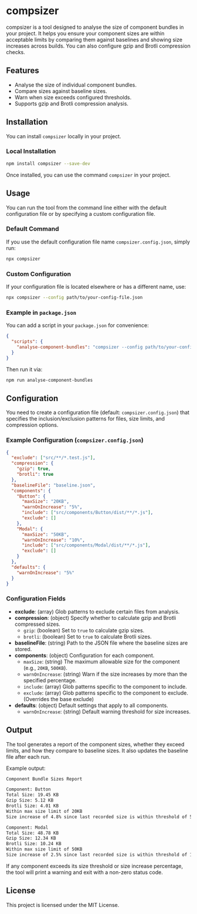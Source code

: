 # compsizer

compsizer is a tool designed to analyse the size of component bundles in your project. It helps you ensure your component sizes are within acceptable limits by comparing them against baselines and showing size increases across builds. You can also configure gzip and Brotli compression checks.

## Features
- Analyse the size of individual component bundles.
- Compare sizes against baseline sizes.
- Warn when size exceeds configured thresholds.
- Supports gzip and Brotli compression analysis.

## Installation

You can install `compsizer` locally in your project.

### Local Installation

```bash
npm install compsizer --save-dev
```

Once installed, you can use the command `compsizer` in your project.

## Usage

You can run the tool from the command line either with the default configuration file or by specifying a custom configuration file.

### Default Command

If you use the default configuration file name `compsizer.config.json`, simply run:

```bash
npx compsizer
```

### Custom Configuration

If your configuration file is located elsewhere or has a different name, use:

```bash
npx compsizer --config path/to/your-config-file.json
```

### Example in `package.json`

You can add a script in your `package.json` for convenience:

```json
{
  "scripts": {
    "analyse-component-bundles": "compsizer --config path/to/your-config-file.json"
  }
}
```

Then run it via:

```bash
npm run analyse-component-bundles
```

## Configuration

You need to create a configuration file (default: `compsizer.config.json`) that specifies the inclusion/exclusion patterns for files, size limits, and compression options.

### Example Configuration (`compsizer.config.json`)

```json
{
  "exclude": ["src/**/*.test.js"],
  "compression": {
    "gzip": true,
    "brotli": true
  },
  "baselineFile": "baseline.json",
  "components": {
    "Button": {
      "maxSize": "20KB",
      "warnOnIncrease": "5%",
      "include": ["src/components/Button/dist/**/*.js"],
      "exclude": []
    },
    "Modal": {
      "maxSize": "50KB",
      "warnOnIncrease": "10%",
      "include": ["src/components/Modal/dist/**/*.js"],
      "exclude": []
    }
  },
  "defaults": {
    "warnOnIncrease": "5%"
  }
}
```

### Configuration Fields

- **exclude**: (array) Glob patterns to exclude certain files from analysis.
- **compression**: (object) Specify whether to calculate gzip and Brotli compressed sizes.
  - `gzip`: (boolean) Set to `true` to calculate gzip sizes.
  - `brotli`: (boolean) Set to `true` to calculate Brotli sizes.
- **baselineFile**: (string) Path to the JSON file where the baseline sizes are stored.
- **components**: (object) Configuration for each component.
  - `maxSize`: (string) The maximum allowable size for the component (e.g., `20KB`, `500KB`).
  - `warnOnIncrease`: (string) Warn if the size increases by more than the specified percentage.
  - `include`: (array) Glob patterns specific to the component to include.
  - `exclude`: (array) Glob patterns specific to the component to exclude. (Overrides the base exclude)
- **defaults**: (object) Default settings that apply to all components.
  - `warnOnIncrease`: (string) Default warning threshold for size increases.

## Output

The tool generates a report of the component sizes, whether they exceed limits, and how they compare to baseline sizes. It also updates the baseline file after each run.

Example output:

```bash
Component Bundle Sizes Report

Component: Button
Total Size: 19.45 KB
Gzip Size: 5.12 KB
Brotli Size: 4.01 KB
Within max size limit of 20KB
Size increase of 4.8% since last recorded size is within threshold of 5%

Component: Modal
Total Size: 48.78 KB
Gzip Size: 12.34 KB
Brotli Size: 10.24 KB
Within max size limit of 50KB
Size increase of 2.5% since last recorded size is within threshold of 10%
```

If any component exceeds its size threshold or size increase percentage, the tool will print a warning and exit with a non-zero status code.

## License

This project is licensed under the MIT License.
